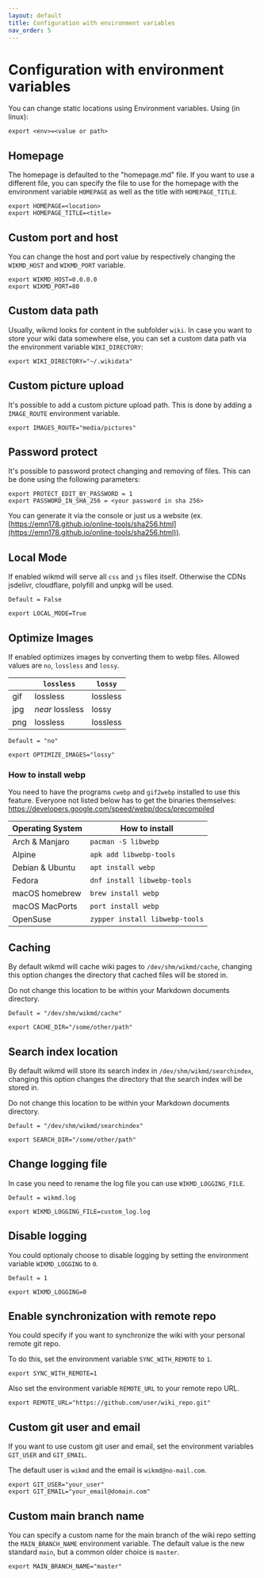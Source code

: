```yaml
---
layout: default
title: Configuration with environment variables
nav_order: 5
---
```

# Configuration with environment variables

You can change static locations using Environment variables. Using (in linux):
```
export <env>=<value or path>
```

## Homepage

The homepage is defaulted to the "homepage.md" file. If you want to use a different file, 
you can specify the file to use for the homepage with the environment variable `HOMEPAGE` as well as the title with `HOMEPAGE_TITLE`.

```
export HOMEPAGE=<location>
export HOMEPAGE_TITLE=<title>
```

## Custom port and host

You can change the host and port value by respectively changing the `WIKMD_HOST` and `WIKMD_PORT` variable.

```
export WIKMD_HOST=0.0.0.0
export WIKMD_PORT=80
```


## Custom data path

Usually, wikmd looks for content in the subfolder `wiki`. In case you want to store your wiki data somewhere else, you 
can set a custom data path via the environment variable `WIKI_DIRECTORY`:

```
export WIKI_DIRECTORY="~/.wikidata"
```

## Custom picture upload

It's possible to add a custom picture upload path. This is done by adding a `IMAGE_ROUTE` environment variable.

```
export IMAGES_ROUTE="media/pictures"
```

## Password protect

It's possible to password protect changing and removing of files. This can be done using the following parameters:

```
export PROTECT_EDIT_BY_PASSWORD = 1
export PASSWORD_IN_SHA_256 = <your password in sha 256>
```

You can generate it via the console or just us a website (ex.[https://emn178.github.io/online-tools/sha256.html](https://emn178.github.io/online-tools/sha256.html)).

## Local Mode

If enabled wikmd will serve all `css` and `js` files itself.
Otherwise the CDNs jsdelivr, cloudflare, polyfill and unpkg will be used.

`Default = False`

```
export LOCAL_MODE=True
```

## Optimize Images

If enabled optimizes images by converting them to webp files.
Allowed values are `no`, `lossless` and `lossy`.

|     | `lossless`      | `lossy`  |
|-----|-----------------|----------|
| gif | lossless        | lossless |
| jpg | _near_ lossless | lossy    |
| png | lossless        | lossless |

`Default = "no"`

```
export OPTIMIZE_IMAGES="lossy"
```

### How to install webp
You need to have the programs `cwebp` and `gif2webp` installed to use this feature. 
Everyone not listed below has to get the binaries themselves: https://developers.google.com/speed/webp/docs/precompiled

| Operating System | How to install                 |
|------------------|--------------------------------|
| Arch & Manjaro   | `pacman -S libwebp`            |
| Alpine           | `apk add libwebp-tools`        |
| Debian & Ubuntu  | `apt install webp`             |
| Fedora           | `dnf install libwebp-tools`    |
| macOS homebrew   | `brew install webp`            |
| macOS MacPorts   | `port install webp`            |
| OpenSuse         | `zypper install libwebp-tools` |

## Caching

By default wikmd will cache wiki pages to `/dev/shm/wikmd/cache`, changing this option changes
the directory that cached files will be stored in.

Do not change this location to be within your Markdown documents directory.

`Default = "/dev/shm/wikmd/cache"`

```
export CACHE_DIR="/some/other/path"
```

## Search index location
By default wikmd will store its search index in `/dev/shm/wikmd/searchindex`, changing this option changes
the directory that the search index will be stored in.

Do not change this location to be within your Markdown documents directory.

`Default = "/dev/shm/wikmd/searchindex"`

```
export SEARCH_DIR="/some/other/path"
```

## Change logging file

In case you need to rename the log file you can use `WIKMD_LOGGING_FILE`.

`Default = wikmd.log`

```
export WIKMD_LOGGING_FILE=custom_log.log
```

## Disable logging

You could optionaly choose to disable logging by setting the environment variable `WIKMD_LOGGING` to `0`.

`Default = 1`

```
export WIKMD_LOGGING=0
```

## Enable synchronization with remote repo

You could specify if you want to synchronize the wiki with your personal remote git repo. 

To do this, set the environment variable `SYNC_WITH_REMOTE` to `1`.


```
export SYNC_WITH_REMOTE=1
```

Also set the environment variable `REMOTE_URL` to your remote repo URL. 


```
export REMOTE_URL="https://github.com/user/wiki_repo.git"
```

## Custom git user and email

If you want to use custom git user and email, set the environment variables `GIT_USER` and `GIT_EMAIL`.

The default user is `wikmd` and the email is `wikmd@no-mail.com`.

```
export GIT_USER="your_user"
export GIT_EMAIL="your_email@domain.com"
```

## Custom main branch name

You can specify a custom name for the main branch of the wiki repo setting the `MAIN_BRANCH_NAME` environment variable.
The default value is the new standard `main`, but a common older choice is `master`.

```
export MAIN_BRANCH_NAME="master"
```
